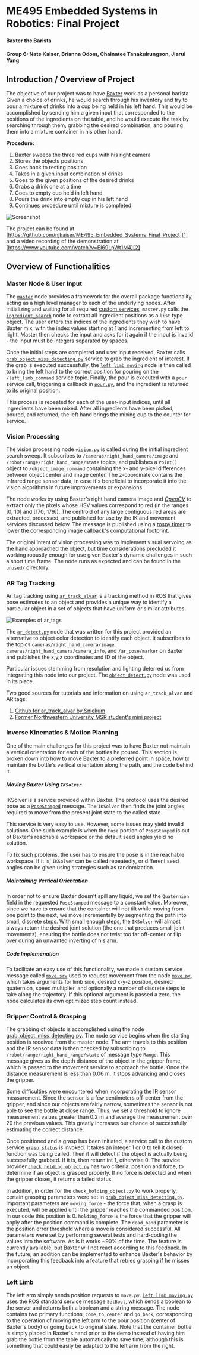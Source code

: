 ME495 Embedded Systems in Robotics: Final Project
==============
#### Baxter the Barista
#### Group 6: Nate Kaiser, Brianna Odom, Chainatee Tanakulrungson, Jiarui Yang

## Introduction / Overview of Project
The objective of our project was to have [Baxter][99] work as a personal barista. Given a choice of drinks, he would search through his inventory and try to pour a mixture of drinks into a cup being held in his left hand. This would be accomplished by sending him a given input that corresponded to the positions of the ingredients on the table, and he would execute the task by searching through them, grabbing the desired combination, and pouring them into a mixture container in his other hand.  

**Procedure:**
1. Baxter sweeps the three red cups with his right camera   
2. Stores the objects positions   
3. Goes back to resting position   
4. Takes in a given input combination of drinks   
5. Goes to the given positions of the desired drinks   
6. Grabs a drink one at a time   
7. Goes to empty cup held in left hand   
8. Pours the drink into empty cup in his left hand   
9. Continues procedure until mixture is completed   

![Screenshot](https://github.com/njkaiser/ME495_Embedded_Systems_Final_Project/blob/master/media/BaxterPouring.JPG)

The project can be found at [https://github.com/njkaiser/ME495_Embedded_Systems_Final_Project][1] and a video recording of the demonstration at [https://www.youtube.com/watch?v=EI69LpWt1M4][2]


## Overview of Functionalities
### Master Node & User Input
The [`master`][3] node provides a framework for the overall package functionality, acting as a high level manager to each of the underlying nodes. After initializing and waiting for all required [custom services][4], `master.py` calls the [`ingredient_search`][5] node to extract all ingredient positions as a `list` type object. The user enters the indices of the ingredients they wish to have Baxter mix, with the index values starting at 1 and incrementing from left to right. Master then checks the input and asks for it again if the input is invalid - the input must be integers separated by spaces.

Once the initial steps are completed and user input received, Baxter calls [`grab_object_miss_detecting.py`][6] service to grab the ingredient of interest. If the grab is executed successfully, the [`left_limb_moving`][7] node is then called to bring the left hand to the correct position for pouring on the `/left_limb_command` service topic. Finally, the pour is executed with a `pour` service call, triggering a callback in [`pour.py`][8], and the ingredient is returned to its original position.

This process is repeated for each of the user-input indices, until all ingredients have been mixed. After all ingredients have been picked, poured, and returned, the left hand brings the mixing cup to the counter for service.


### Vision Processing
The vision processing node [`vision.py`][9] is called during the initial ingredient search sweep. It subscribes to `/cameras/right_hand_camera/image` and `/robot/range/right_hand_range/state` topics, and publishes a `Point()` object to `/object_image_command` containing the x- and y-pixel differences between object center and image center. The z-coordinate contains the infrared range sensor data, in case it's beneficial to incorporate it into the vision algorithms in future improvements or expansions.

The node works by using Baxter's right hand camera image and [*OpenCV*][10] to extract only the pixels whose HSV values correspond to red (in the ranges [0, 10] and [170, 179]). The centroid of any large contiguous red areas are extracted, processed, and published for use by the IK and movement services discussed below. The message is published using a [rospy timer][11] to lower the corresponding image callback's computational footprint.

The original intent of vision processing was to implement visual servoing as the hand approached the object, but time considerations precluded it working robustly enough for use given Baxter's dynamic challenges in such a short time frame. The node runs as expected and can be found in the [`unused/`][12] directory.


### AR Tag Tracking
Ar_tag tracking using [`ar_track_alvar`][13] is a tracking method in ROS that gives pose estimates to an object and provides a unique way to identify a particular object in a set of objects that have uniform or similar attributes.

![Examples of ar_tags](http://mirror-eu.wiki.ros.org/attachments/ar_track_alvar/markers9to17.png)

The [`ar_detect.py`][15] node that was written for this project provided an alternative to object color detection to identify each object. It subscribes to the topics `cameras/right_hand_camera/image`, `cameras/right_hand_camera/camera_info`, and `/ar_pose/marker` on Baxter and publishes the x,y,z coordinates and ID of the object.

Particular issues stemming from resolution and lighting deterred us from integrating this node into our project. The [`object_detect.py`][16] node was used in its place.

Two good sources for tutorials and information on using `ar_track_alvar` and AR tags:
1. [Github for ar_track_alvar by Sniekum][17]
2. [Former Northwestern University MSR student's mini project][18]

### Inverse Kinematics & Motion Planning
One of the main challenges for this project was to have Baxter not maintain a vertical orientation for each of the bottles he poured. This section is broken down into how to move Baxter to a preferred point in space, how to maintain the bottle's vertical orientation along the path, and the code behind it.

##### Moving Baxter Using `IKSolver`
IKSolver is a service provided within Baxter. The protocol uses the desired pose as a [`PoseStamped`][19] message. The `IKSolver` then finds the joint angles required to move from the present joint state to the called state.

This service is very easy to use. However, some issues may yield invalid solutions. One such example is when the `Pose` portion of `PoseStamped` is out of Baxter's reachable workspace or the default seed angles yield no solution.

To fix such problems, the user has to ensure the pose is in the reachable workspace. If it is, `IKSolver` can be called repeatedly, or different seed angles can be given using strategies such as randomization.

##### Maintaining Vertical Orientation
In order not to ensure Baxter doesn't spill any liquid, we set the `Quaternion` field in the requested `PoseStamped` message to a constant value. Moreover, since we have to ensure that the container will not tilt while moving from one point to the next, we move incrementally by segmenting the path into small, discrete steps. With small enough steps, the `IKSolver` will almost always return the desired joint solution (the one that produces small joint movements), ensuring the bottle does not twist too far off-center or flip over during an unwanted inverting of his arm.

##### Code Implemenation
To facilitate an easy use of this functionality, we made a custom service message called [`move.srv`][20] used to request movement from the node [`move.py`][21], which takes arguments for limb side, desired x-y-z position, desired quaternion, speed multiplier, and optionally a number of discrete steps to take along the trajectory. If this optional argument is passed a zero, the node calculates its own optimized step count instead.


### Gripper Control & Grasping
The grabbing of objects is accomplished using the node [grab_object_miss_detecting.py][22]. The node service begins when the starting position is received from the master node. The arm travels to this position and the IR sensor data is then checked by subscribing to `/robot/range/right_hand_range/state` of message type `Range`. This message gives us the depth distance of the object in the gripper frame, which is passed to the movement service to approach the bottle. Once the distance measurement is less than 0.06 m, it stops advancing and closes the gripper.

Some difficulties were encountered when incorporating the IR sensor measurement. Since the sensor is a few centimeters off-center from the gripper, and since our objects are fairly narrow, sometimes the sensor is not able to see the bottle at close range. Thus, we set a threshold to ignore measurement values greater than 0.2 m and average the measurement over 20 the previous values. This greatly increases our chance of successfully estimating the correct distance.

Once positioned and a grasp has been initiated, a service call to the custom service [`grasp_status`][23] is invoked. It takes an integer 1 or 0 to tell it close() function was being called. Then it will detect if the object is actually being successfully grabbed. If it is, then return int 1, otherwise 0. The service provider [`check_holding_object.py`][24] has two criteria, position and force, to determine if an object is grasped properly. If no force is detected and when the gripper closes, it returns a failed status.

In addition, in order for the `check_holding_object.py` to work properly, certain grasping parameters were set in [`grab_object_miss_detecting.py`][22]. Important parameters are `moving_force` - the force that, when a grasp is executed, will be applied until the gripper reaches the commanded position. In our code this position is 0. `holding_force` is the force that the gripper will apply after the position command is complete. The `dead_band` parameter is the position error threshold where a move is considered successful. All parameters were set by performing several tests and hard-coding the values into the software. As is it works ~90% of the time. The feature is currently available, but Baxter will not react according to this feedback. In the future, an addition can be implemented to enhance Baxter's behavior by incorporating this feedback into a feature that retries grasping if he misses an object.


### Left Limb
The left arm simply sends position requests to `move.py`. [`left_limb_moving.py`][7] uses the ROS standard service message `SetBool`, which sends a boolean to the server and returns both a boolean and a string message. The node contains two primary functions, `come_to_center` and `go_back`, corresponding to the operation of moving the left arm to the pour position (center of Baxter's body) or going back to original state. Note that the container bottle is simply placed in Baxter's hand prior to the demo instead of having him grab the bottle from the table automatically to save time, although this is something that could easily be adapted to the left arm from the right.


<!-- ## File Locations -->
[99]: [http://www.rethinkrobotics.com/baxter/]
[0]: [https://github.com/njkaiser/ME495_Embedded_Systems_Final_Project/blob/master/media/BaxterPouring.JPG]
[1]: [https://github.com/njkaiser/ME495_Embedded_Systems_Final_Project]
[2]: [https://www.youtube.com/watch?v=EI69LpWt1M4]
[3]: [https://github.com/njkaiser/ME495_Embedded_Systems_Final_Project/blob/master/src/master.py]
[4]: [https://github.com/njkaiser/ME495_Embedded_Systems_Final_Project/tree/master/srv]
[5]: [https://github.com/njkaiser/ME495_Embedded_Systems_Final_Project/blob/master/src/ingredient_search.py]
[6]: [https://github.com/njkaiser/ME495_Embedded_Systems_Final_Project/blob/master/src/grab_object_miss_detecting.py]
[7]: [https://github.com/njkaiser/ME495_Embedded_Systems_Final_Project/blob/master/src/left_limb_moving.py]
[8]: [https://github.com/njkaiser/ME495_Embedded_Systems_Final_Project/blob/master/src/pour.py]
[9]: [https://github.com/njkaiser/ME495_Embedded_Systems_Final_Project/blob/master/src/vision.py]
[10]: [http://opencv.org/]
[11]: [http://wiki.ros.org/rospy/Overview/Time]
[12]: [https://github.com/njkaiser/ME495_Embedded_Systems_Final_Project/tree/master/unused]
[13]: [http://wiki.ros.org/ar_track_alvar]
[14]: [http://mirror-eu.wiki.ros.org/attachments/ar_track_alvar/markers9to17.png=20x20]
[15]: [https://github.com/njkaiser/ME495_Embedded_Systems_Final_Project/blob/master/unused/ar_detect.py]
[16]: [https://github.com/njkaiser/ME495_Embedded_Systems_Final_Project/blob/master/src/object_detect.py]
[17]: [https://github.com/sniekum/ar_track_alvar]
[18]: [https://github.com/ablarry91/ros-tag-tracking]
[19]: [http://docs.ros.org/api/geometry_msgs/html/msg/PoseStamped.html]
[20]: [https://github.com/njkaiser/ME495_Embedded_Systems_Final_Project/blob/master/srv/move.srv]
[21]: [https://github.com/njkaiser/ME495_Embedded_Systems_Final_Project/blob/master/src/move.py]
[22]: [https://github.com/njkaiser/ME495_Embedded_Systems_Final_Project/blob/master/src/grab_object_miss_detecting.py]
[23]: [https://github.com/njkaiser/ME495_Embedded_Systems_Final_Project/blob/9554cc2bbe60da78325f366dd5018dc12ccd75ec/srv/grasp_status.srv]
[24]: [https://github.com/njkaiser/ME495_Embedded_Systems_Final_Project/blob/9554cc2bbe60da78325f366dd5018dc12ccd75ec/src/check_holding_object.py]
[25]: [link]
[26]: [link]
[27]: [link]
[28]: [link]
[29]: [link]
